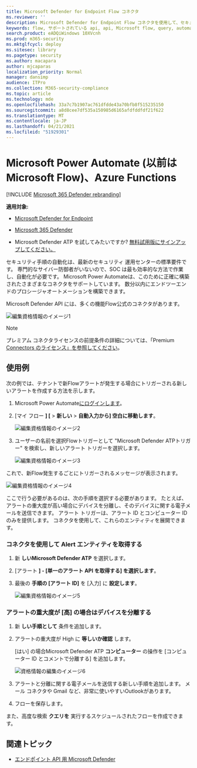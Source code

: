 ```yaml
---
title: Microsoft Defender for Endpoint Flow コネクタ
ms.reviewer: ''
description: Microsoft Defender for Endpoint Flow コネクタを使用して、セキュリティを自動化し、テナントで新しいアラートが発生するといつでもトリガーされるフローを作成します。
keywords: flow, サポートされている api, api, Microsoft flow, query, automation
search.product: eADQiWindows 10XVcnh
ms.prod: m365-security
ms.mktglfcycl: deploy
ms.sitesec: library
ms.pagetype: security
ms.author: macapara
author: mjcaparas
localization_priority: Normal
manager: dansimp
audience: ITPro
ms.collection: M365-security-compliance
ms.topic: article
ms.technology: mde
ms.openlocfilehash: 33a7c7b1907ac761dfdde43a70bfb8f515235150
ms.sourcegitcommit: a8d8cee7df535a150985d6165afdfddfdf21f622
ms.translationtype: MT
ms.contentlocale: ja-JP
ms.lasthandoff: 04/21/2021
ms.locfileid: "51929301"
---
```

# <a name="microsoft-power-automate-formerly-microsoft-flow-and-azure-functions"></a>Microsoft Power Automate (以前はMicrosoft Flow)、Azure Functions

[!INCLUDE [Microsoft 365 Defender rebranding](../../includes/microsoft-defender.md)]

**適用対象:**
- [Microsoft Defender for Endpoint](https://go.microsoft.com/fwlink/p/?linkid=2154037)
- [Microsoft 365 Defender](https://go.microsoft.com/fwlink/?linkid=2118804)


- Microsoft Defender ATP を試してみたいですか? [無料試用版にサインアップしてください。](https://www.microsoft.com/microsoft-365/windows/microsoft-defender-atp?ocid=docs-wdatp-exposedapis-abovefoldlink) 

セキュリティ手順の自動化は、最新のセキュリティ 運用センターの標準要件です。 専門的なサイバー防御者がいないので、SOC は最も効率的な方法で作業し、自動化が必要です。 Microsoft Power Automateは、このために正確に構築されたさまざまなコネクタをサポートしています。 数分以内にエンドツーエンドのプロシージャオートメーションを構築できます。

Microsoft Defender API には、多くの機能Flow公式のコネクタがあります。

![編集資格情報のイメージ1](images/api-flow-0.png)

> [!NOTE]
> プレミアム コネクタライセンスの前提条件の詳細については、「Premium [Connectors のライセンス」を参照してください](https://docs.microsoft.com/power-automate/triggers-introduction#licensing-for-premium-connectors)。


## <a name="usage-example"></a>使用例

次の例では、テナントで新Flowアラートが発生する場合にトリガーされる新しいアラートを作成する方法を示します。

1. Microsoft Power Automate[にログインします](https://flow.microsoft.com)。

2. [マイ フロー **] [**  >  **新しい**  >  **自動入力から] 空白に移動します**。

    ![編集資格情報のイメージ2](images/api-flow-1.png)

3. ユーザーの名前を選択Flowトリガーとして "Microsoft Defender ATPトリガー" を検索し、新しいアラート トリガーを選択します。

    ![編集資格情報のイメージ3](images/api-flow-2.png)

これで、新Flow発生するごとにトリガーされるメッセージが表示されます。

![編集資格情報のイメージ4](images/api-flow-3.png)

ここで行う必要があるのは、次の手順を選択する必要があります。
たとえば、アラートの重大度が高い場合にデバイスを分離し、そのデバイスに関する電子メールを送信できます。
アラート トリガーは、アラート ID とコンピューター ID のみを提供します。 コネクタを使用して、これらのエンティティを展開できます。

### <a name="get-the-alert-entity-using-the-connector"></a>コネクタを使用して Alert エンティティを取得する

1. 新 **しいMicrosoft Defender ATP** を選択します。

2. [アラート **] - [単一のアラート API を取得する] を選択します**。

3. 最後の **手順の [アラート ID]** を [入力] に **設定します**。

    ![編集資格情報のイメージ5](images/api-flow-4.png)

### <a name="isolate-the-device-if-the-alerts-severity-is-high"></a>アラートの重大度が [高] の場合はデバイスを分離する

1. 新 **しい手順として** 条件を追加します。

2. アラートの重大度が High に **等しいか確認** します。

   [はい] の場合Microsoft Defender ATP **コンピューター** の操作を [コンピューター ID とコメントで分離する] を追加します。

    ![資格情報の編集のイメージ6](images/api-flow-5.png)

3. アラートと分離に関する電子メールを送信する新しい手順を追加します。 メール コネクタや Gmail など、非常に使いやすいOutlookがあります。

4. フローを保存します。

また、高度な検索 **クエリを** 実行するスケジュールされたフローを作成できます。

## <a name="related-topic"></a>関連トピック
- [エンドポイント API 用 Microsoft Defender](apis-intro.md)
